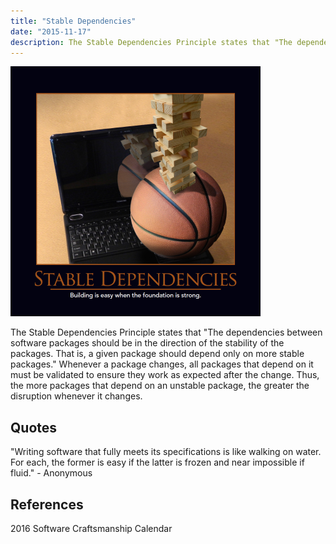 ```yaml
---
title: "Stable Dependencies"
date: "2015-11-17"
description: The Stable Dependencies Principle states that "The dependencies between software packages should be in the direction of the stability of the packages. That is, a given package should depend only on more stable packages."
---
```


![Stable Dependencies Principle](images/stable-dependencies-400x400.png)

The Stable Dependencies Principle states that "The dependencies between software packages should be in the direction of the stability of the packages. That is, a given package should depend only on more stable packages." Whenever a package changes, all packages that depend on it must be validated to ensure they work as expected after the change. Thus, the more packages that depend on an unstable package, the greater the disruption whenever it changes.

## Quotes

"Writing software that fully meets its specifications is like walking on water. For each, the former is easy if the latter is frozen and near impossible if fluid." - Anonymous

## References

2016 Software Craftsmanship Calendar
